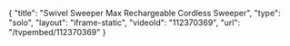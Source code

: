 {
    "title": "Swivel Sweeper Max Rechargeable Cordless Sweeper",
    "type": "solo",
    "layout": "iframe-static",
    "videoId": "112370369",
    "url": "\/tvpembed\/112370369"
}